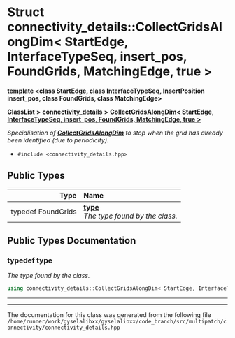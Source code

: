 

# Struct connectivity\_details::CollectGridsAlongDim&lt; StartEdge, InterfaceTypeSeq, insert\_pos, FoundGrids, MatchingEdge, true &gt;

**template &lt;class StartEdge, class InterfaceTypeSeq, InsertPosition insert\_pos, class FoundGrids, class MatchingEdge&gt;**



[**ClassList**](annotated.md) **>** [**connectivity\_details**](namespaceconnectivity__details.md) **>** [**CollectGridsAlongDim&lt; StartEdge, InterfaceTypeSeq, insert\_pos, FoundGrids, MatchingEdge, true &gt;**](structconnectivity__details_1_1CollectGridsAlongDim_3_01StartEdge_00_01InterfaceTypeSeq_00_01ins8ee738c554d8fbbf6bab92ba87dd3b80.md)



_Specialisation of_ [_**CollectGridsAlongDim**_](structconnectivity__details_1_1CollectGridsAlongDim.md) _to stop when the grid has already been identified (due to periodicity)._

* `#include <connectivity_details.hpp>`

















## Public Types

| Type | Name |
| ---: | :--- |
| typedef FoundGrids | [**type**](#typedef-type)  <br>_The type found by the class._  |
















































## Public Types Documentation




### typedef type 

_The type found by the class._ 
```C++
using connectivity_details::CollectGridsAlongDim< StartEdge, InterfaceTypeSeq, insert_pos, FoundGrids, MatchingEdge, true >::type =  FoundGrids;
```




<hr>

------------------------------
The documentation for this class was generated from the following file `/home/runner/work/gyselalibxx/gyselalibxx/code_branch/src/multipatch/connectivity/connectivity_details.hpp`

